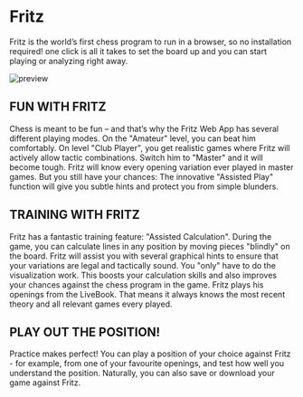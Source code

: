 # Fritz
Fritz is the world’s first chess program to run in a browser, so no installation required! one click is all it takes to set the board up and you can start playing or analyzing right away. 

![preview](https://github.com/HorizonEffect/Fritz/blob/main/Content/Fritz/images/fritz2d_en.jpg)

## FUN WITH FRITZ

Chess is meant to be fun – and that’s why the Fritz Web App has several different playing modes. On the "Amateur" level, you can beat him comfortably. On level "Club Player", you get realistic games where Fritz will actively allow tactic combinations. Switch him to "Master" and it will become tough. Fritz will know every opening variation ever played in master games. But you still have your chances: The innovative "Assisted Play" function will give you subtle hints and protect you from simple blunders. 

## TRAINING WITH FRITZ

Fritz has a fantastic training feature: "Assisted Calculation". During the game, you can calculate lines in any position by moving pieces "blindly" on the board. Fritz will assist you with several graphical hints to ensure that your variations are legal and tactically sound. You "only" have to do the visualization work. This boosts your calculation skills and also improves your chances against the chess program in the game. Fritz plays his openings from the LiveBook. That means it always knows the most recent theory and all relevant games every played. 

## PLAY OUT THE POSITION!

Practice makes perfect! You can play a position of your choice against Fritz - for example, from one of your favourite openings, and test how well you understand the position. Naturally, you can also save or download your game against Fritz. 

